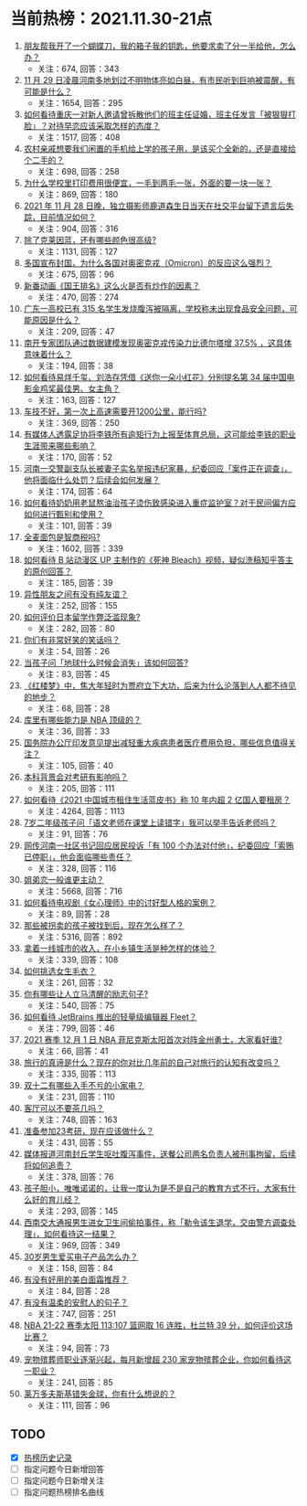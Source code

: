 # 当前热榜：2021.11.30-21点
1. [朋友帮我开了一个蝴蝶刀，我的箱子我的钥匙，他要求卖了分一半给他，怎么办？](https://www.zhihu.com/question/498876754)
    * 关注：674, 回答：343
2. [11 月 29 日凌晨河南多地划过不明物体亮如白昼，有市民听到巨响被震醒，有可能是什么？](https://www.zhihu.com/question/502491131)
    * 关注：1654, 回答：295
3. [如何看待重庆一对新人邀请曾拆散他们的班主任证婚，班主任发言「被狠狠打脸」？对待早恋应该采取怎样的态度？](https://www.zhihu.com/question/502341939)
    * 关注：1517, 回答：408
4. [农村亲戚想要我们闲置的手机给上学的孩子用，是该买个全新的，还是直接给个二手的？](https://www.zhihu.com/question/502455816)
    * 关注：698, 回答：258
5. [为什么学校里打印费用很便宜，一毛到两毛一张，外面的要一块一张？](https://www.zhihu.com/question/21125544)
    * 关注：869, 回答：180
6. [2021 年 11 月 28 日晚，独立摄影师鹿道森生日当天在社交平台留下遗言后失踪，目前情况如何？](https://www.zhihu.com/question/502514839)
    * 关注：904, 回答：316
7. [除了克莱因蓝，还有哪些颜色很高级?](https://www.zhihu.com/question/497851000)
    * 关注：1131, 回答：127
8. [多国宣布封国，为什么各国对奥密克戎（Omicron）的反应这么强烈？](https://www.zhihu.com/question/502497925)
    * 关注：675, 回答：96
9. [新番动画《国王排名》这么火是否有炒作的因素？](https://www.zhihu.com/question/501812116)
    * 关注：470, 回答：274
10. [广东一高校已有 315 名学生发烧腹泻被隔离，学校称未出现食品安全问题，可能原因是什么？](https://www.zhihu.com/question/502526284)
    * 关注：209, 回答：47
11. [南开专家团队通过数据建模发现奥密克戎传染力比德尔塔增 37.5% ，这具体意味着什么？](https://www.zhihu.com/question/502573509)
    * 关注：194, 回答：38
12. [如何看待易烊千玺、刘浩存凭借《送你一朵小红花》分别提名第 34 届中国电影金鸡奖最佳男、女主角？](https://www.zhihu.com/question/502499370)
    * 关注：163, 回答：127
13. [车技不好，第一次上高速需要开1200公里，能行吗?](https://www.zhihu.com/question/502108596)
    * 关注：369, 回答：250
14. [有媒体人透露足协将李铁所有逾矩行为上报至体育总局，这可能给李铁的职业生涯带来哪些影响？](https://www.zhihu.com/question/501733250)
    * 关注：170, 回答：52
15. [河南一交警副支队长被妻子实名举报违纪家暴，纪委回应「案件正在调查」，他将面临什么处罚？后续会如何发展？](https://www.zhihu.com/question/502492407)
    * 关注：174, 回答：64
16. [如何看待奶奶用老鼠熬油治孩子烫伤致感染进入重症监护室？对于民间偏方应如何进行甄别和使用？](https://www.zhihu.com/question/502568851)
    * 关注：101, 回答：39
17. [全麦面包是智商税吗?](https://www.zhihu.com/question/416804902)
    * 关注：1602, 回答：339
18. [如何看待 B 站动漫区 UP 主制作的《死神 Bleach》视频，疑似洗稿知乎答主的原创回答？](https://www.zhihu.com/question/502442161)
    * 关注：185, 回答：39
19. [异性朋友之间有没有纯友谊？](https://www.zhihu.com/question/402461403)
    * 关注：252, 回答：155
20. [如何评价日本留学作弊泛滥现象?](https://www.zhihu.com/question/502264458)
    * 关注：282, 回答：80
21. [你们有非常好笑的笑话吗？](https://www.zhihu.com/question/486862735)
    * 关注：54, 回答：26
22. [当孩子问「地球什么时候会消失」该如何回答?](https://www.zhihu.com/question/499988713)
    * 关注：83, 回答：45
23. [《红楼梦》中，焦大年轻时为贾府立下大功，后来为什么沦落到人人都不待见的地步？](https://www.zhihu.com/question/501000664)
    * 关注：68, 回答：28
24. [库里有哪些能力是 NBA 顶级的？](https://www.zhihu.com/question/458511202)
    * 关注：36, 回答：33
25. [国务院办公厅印发意见提出减轻重大疾病患者医疗费用负担，哪些信息值得关注？](https://www.zhihu.com/question/502302614)
    * 关注：105, 回答：40
26. [本科背景会对考研有影响吗？](https://www.zhihu.com/question/499242676)
    * 关注：205, 回答：111
27. [如何看待《2021 中国城市租住生活蓝皮书》称 10 年内超 2 亿国人要租房？](https://www.zhihu.com/question/501343229)
    * 关注：4264, 回答：1113
28. [7岁二年级孩子问「语文老师在课堂上读错字」我可以举手告诉老师吗？](https://www.zhihu.com/question/492514993)
    * 关注：91, 回答：76
29. [网传河南一社区书记回应居民投诉「有 100 个办法对付他」，纪委回应「索贿已停职」，他会面临哪些责任？](https://www.zhihu.com/question/502627323)
    * 关注：328, 回答：116
30. [姐弟恋一般谁更主动？](https://www.zhihu.com/question/400714892)
    * 关注：5668, 回答：716
31. [如何看待电视剧《女心理师》中的讨好型人格的案例？](https://www.zhihu.com/question/502468061)
    * 关注：89, 回答：28
32. [那些被拐卖的孩子被找到后，现在怎么样了？](https://www.zhihu.com/question/332033041)
    * 关注：5316, 回答：892
33. [拿着一线城市的收入，在小乡镇生活是种怎样的体验？](https://www.zhihu.com/question/502000705)
    * 关注：339, 回答：108
34. [如何挑选女生毛衣？](https://www.zhihu.com/question/22413665)
    * 关注：261, 回答：32
35. [你有哪些让人立马清醒的励志句子?](https://www.zhihu.com/question/487780572)
    * 关注：540, 回答：75
36. [如何看待 JetBrains 推出的轻量级编辑器 Fleet？](https://www.zhihu.com/question/502473523)
    * 关注：799, 回答：46
37. [2021 赛季 12 月 1 日 NBA 菲尼克斯太阳首次对阵金州勇士，大家看好谁?](https://www.zhihu.com/question/502049125)
    * 关注：66, 回答：41
38. [旅行的真谛是什么？现在的你对比几年前的自己对旅行的认知有改变吗？](https://www.zhihu.com/question/499744399)
    * 关注：335, 回答：113
39. [双十二有哪些入手不亏的小家电？](https://www.zhihu.com/question/502434693)
    * 关注：231, 回答：110
40. [客厅可以不要茶几吗？](https://www.zhihu.com/question/289039443)
    * 关注：748, 回答：163
41. [准备参加23考研，现在应该做什么？](https://www.zhihu.com/question/502359066)
    * 关注：431, 回答：55
42. [媒体报道河南封丘学生呕吐腹泻事件，送餐公司两名负责人被刑事拘留，后续将如何追责？](https://www.zhihu.com/question/502659623)
    * 关注：378, 回答：76
43. [孩子胆小，唯唯诺诺的，让我一度认为是不是自己的教育方式不行，大家有什么好的育儿经？](https://www.zhihu.com/question/501783252)
    * 关注：293, 回答：145
44. [西南交大通报男生进女卫生间偷拍事件，称「勒令该生退学，交由警方调查处理」，如何看待这一结果？](https://www.zhihu.com/question/502418129)
    * 关注：969, 回答：349
45. [30岁男生爱买电子产品怎么办？](https://www.zhihu.com/question/499589856)
    * 关注：158, 回答：84
46. [有没有好用的美白面霜推荐？](https://www.zhihu.com/question/475298624)
    * 关注：84, 回答：28
47. [有没有温柔的安慰人的句子？](https://www.zhihu.com/question/384051434)
    * 关注：747, 回答：251
48. [NBA 21-22 赛季太阳 113:107 篮网取 16 连胜，杜兰特 39 分，如何评价这场比赛？](https://www.zhihu.com/question/502113372)
    * 关注：94, 回答：73
49. [宠物殡葬师职业逐渐兴起，每月新增超 230 家宠物殡葬企业，你如何看待这一职业？](https://www.zhihu.com/question/500762348)
    * 关注：241, 回答：85
50. [莱万多夫斯基错失金球，你有什么想说的？](https://www.zhihu.com/question/502606186)
    * 关注：111, 回答：96
## TODO
* [x] [热榜历史记录](hot_history/AllHot.md)
* [ ] 指定问题今日新增回答
* [ ] 指定问题今日新增关注
* [ ] 指定问题热榜排名曲线
